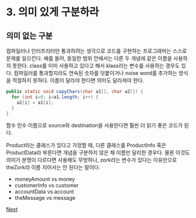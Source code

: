 # 3. 의미 있게 구분하라

## **의미 없는 구분** 

컴파일러나 인터프리터만 통과하려는 생각으로 코드를 구현하는 프로그래머는 스스로 문제를 일으킨다. 예를 들어, 동일한 범위 안에서는 다른 두 개념에 같은 이름을 사용하지 못한다. class를 이미 사용하고 있다고 해서 klass라는 변수를 사용하는 경우도 있다. 컴파일러를 통과할지라도 연속된 숫자를 덧붙이거나 noise word를 추가하는 방식을 적절하지 못하다. 이름이 달라야 한다면 의미도 달라져야 한다.

```java
public static void copyChars(char a1[], char a2[]) {
  for (int i=0; i<a1.length; i++) {
    a2[i] = a1[i];
  }
}
```

함수 인수 이름으로 source와 destination을 사용한다면 훨씬 더 읽기 좋은 코드가 된다.

Product라는 클래스가 있다고 가정할 때, 다른 클래스를 ProductInfo 혹은 ProductData라 부른다면 개념을 구분하지 않은 채 이름만 달리한 경우다. 물론 이것도 의미가 분명이 다르다면 사용해도 무방하나, zork라는 변수가 있다는 이유만으로 theZork라 이름 지어서는 안 된다는 말이다.

* moneyAmount vs money
* customerInfo vs customer
* accountData vs account
* theMessage vs message



[Next](4..md)